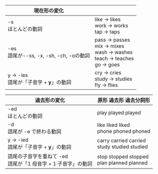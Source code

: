 |現在形の変化||
|---|---|
-s <br />ほとんどの動詞 | like -> likes  <br />work -> works<br />  tap -> taps<br />
-es <br />語尾が--ss, -x, -sh, -ch, -oの動詞 | pass -> passes <br /> mix -> mixes<br />  wash -> washes<br />  teach -> teaches<br />  go -> goes
y -> -ies<br />語尾が「子音字 + **y**」の動詞 |  cry -> cries<br />study -> studies<br />  fly -> flies 

|過去形の変化|原形 過去形 過去分詞形|
|---|---|
-ed<br /> ほとんどの動詞 | play played played
-d<br /> 語尾が -e で終わる動詞 | like liked liked <br />phone phoned phoned
y -> -ied<br /> 語尾が「子音字 + **y**」の動詞 | carry carried carried <br />study studied studied
語尾の子音字を重ねて -ed <br />語尾が「1 母音字 + 1 子音字」の動詞 | stop stopped stopped <br /> plan planned planned
